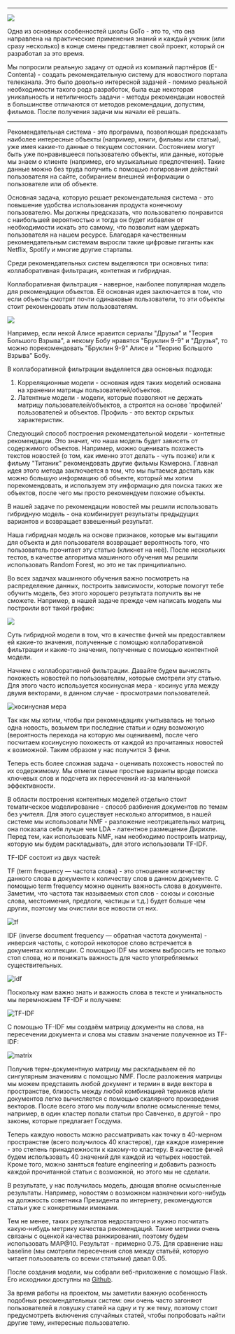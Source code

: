 -----------------------------------------------------------------------------------------------------------------------
![](https://hsto.org/getpro/habr/post_images/f98/aaf/d0c/f98aafd0c93f02ef2c367b4e6c81bf85.png)

Одна из основных особенностей школы GoTo - это то, что она направлена на практические применения знаний и каждый ученик (или сразу несколько) в конце смены представляет свой проект, который он разработал за это время.

Мы попросили реальную задачу от одной из компаний партнёров (E-Contenta) - создать рекомендательную систему для новостного портала телеканала. Это было довольно интересной задачей - помимо реальной необходимости такого рода разработок, была еще некоторая уникальность и нетипичность задачи - методы рекомендации новостей в большинстве отличаются от методов рекомендации, допустим, фильмов. После получения задачи мы начали её решать.

-----------------------------------------------------------------------------------------------------------------------

Рекомендательная система - это программа, позволяющая предсказать наиболее интересные объекты (например, книги, фильмы или статьи), уже имея какие-то данные о текущем состоянии. Состоянием могут быть уже понравившееся пользователю объекты, или данные, которые мы знаем о клиенте (например, его музыкальные предпочтения). Такие данные можно без труда получить с помощью логирования действий пользователя на сайте, собиранием внешней информации о пользователе или об объекте.

Основная задача, которую решает рекомендательная система  - это повышение удобства использования продукта конечному пользователю. Мы должны предсказать, что пользователю понравится с наибольшей вероятностью и тогда он будет избавлен от необходимости искать это самому, что позволит нам удержать пользователя на нашем ресурсе. Благодаря качественным рекомендательным системам выросли такие цифровые гиганты как Netflix, Spotify и многие другие стартапы.

Среди рекомендательных систем выделяются три основных типа: коллаборативная фильтрация, контетная и гибридная.

Коллаборативная фильтрация - наверное, наиболее популярная модель для рекомендации объектов. Её основная идея заключается в том, что если объекты смотрят почти одинаковые пользователи, то эти объекты стоит рекомендовать этим пользователям.

![](https://upload.wikimedia.org/wikipedia/commons/5/52/Collaborative_filtering.gif)

Например, если некой Алисе нравится сериалы "Друзья" и "Теория Большого Взрыва", а некому Бобу нравятся "Бруклин 9-9" и "Друзья", то можно порекомендовать "Бруклин 9-9" Алисе и "Теорию Большого Взрыва" Бобу.

В коллаборативной фильтрации выделяется два основных подхода:

1. Корреляционные модели - основная идея таких моделий основана на хранении матрицы пользователей/объектов.
2. Латентные модели - модели, которые позволяют не держать матрицу пользователей/объектов, а строятся на основе 'профилей' пользователей и объектов. Профиль - это вектор скрытых характеристик.

Следующий способ построения рекомендательной модели - контетные рекомендации. Это значит, что наша модель будет зависеть от содержимого объектов. Например, можно оценивать похожесть текстов новостей (о том, как именно этот делать - чуть позже) или к фильму "Титаник" рекомендовать другие фильмы Кэмерона. Главная идея этого метода заключается в том, что мы пытаемся достать как можно большую информацию об объекте, который мы хотим порекомендовать, и используем эту информацию для поиска таких же объектов, после чего мы просто рекомендуем похожие объекты.

В нашей задаче по рекомендации новостей мы решили использовать гибридную модель - она комбинирует результаты предыдущих вариантов и возвращает взвешенный результат.

Наша гибридная модель на основе признаков, которые мы вытащили для объекта и для пользователя возвращает вероятность того, что пользователь прочитает эту статью (кликнет на неё). После нескольких тестов, в качестве алгоритма машинного обучения мы решили использовать Random Forest, но это не так принципиально.

Во всех задачах машинного обучения важно посмотреть на распределение данных, построить зависимости, которые помогут тебе обучить модель, без этого хорошего результата получить вы не сможете. Например, в нашей задаче прежде чем написать модель мы построили вот такой график:

![](https://github.com/xenx/recommendation_system/blob/master/graph.png)

Суть гибридной модели в том, что в качестве фичей мы предоставляем ей какие-то значения, полученные с помощью коллаборативной фильтрации и какие-то значения, полученные с помощью контентной модели.

Начнем с коллаборативной фильтрации. Давайте будем вычислять похожесть новостей по пользователям, которые смотрели эту статью. Для этого часто используется косинусная мера - косинус угла между двумя векторами, в данном случае - просмотрами пользователей.

![косинусная мера](https://wikimedia.org/api/rest_v1/media/math/render/svg/2a8c50526e2cc7aa837477be87eff1ea703f9dec)

Так как мы хотим, чтобы при рекомендациях учитывалась не только одна новость, возьмем три последние статьи и одну возможную (вероятность перехода на которую мы оцениваем), после чего посчитаем косинусную похожесть от каждой из прочитанных новостей к возможной. Таким образом у нас получится 3 фичи.

Теперь есть более сложная задача - оценивать похожесть новостей по их содержимому. Мы отмели самые простые варианты вроде поиска ключевых слов и подсчета их пересечений из-за маленькой эффективности.

В области построения контентных моделей отдельно стоит тематическое моделирование - способ разбиения документов по темам без учителя. Для этого существует несколько алгоритмов, в нашей системе мы использовали NMF - разложение неотрицательных матриц, она показала себя лучше чем LDA - латентное размещение Дирихле. Перед тем, как использовать NMF, нам необходимо построить матрицу, которую мы будем раскладывать, для этого использовали TF-IDF.

TF-IDF состоит из двух частей:

TF (term frequency — частота слова) - это отношение количеству данного слова в документе к количеству слов в данном документе. С помощью term frequency можно оценить важность слова в документе. Заметим, что частота так называемых стоп слов - союзы и союзные слова, местоимения, предлоги, частицы и т.д.) будет больше чем других, поэтому мы очистили все новости от них.

![tf](https://wikimedia.org/api/rest_v1/media/math/render/svg/92a19022b85d3796b7e6237ea6829cb550ef17ff)

IDF (inverse document frequency — обратная частота документа) - инверсия частоты, с которой некоторое слово встречается в документах коллекции. С помощью IDF мы можем выбросить не только стоп слова, но и понижать важность для часто употребляемых существительных.

![idf](https://wikimedia.org/api/rest_v1/media/math/render/svg/1c1f3347300bd19654bedfaef73861cf75ac5e65)

Поскольку нам важно знать и важность слова в тексте и уникальность мы перемножаем TF-IDF и получаем:

![TF-IDF](https://wikimedia.org/api/rest_v1/media/math/render/svg/fa3cf0b54c09151473641f8364c2da3480cc98f1)

С помощью TF-IDF мы создаём матрицу документы на слова, на пересечении документа и слова мы ставим значение полученное из TF-IDF:

![matrix](http://www.jiem.org/index.php/jiem/article/viewFile/293/252/2402)

Получив терм-документную матрицу мы раскладываем её по сингулярным значениям с помощью NMF. После разложения матрицы мы можем представить любой документ и термин в виде вектора в пространстве, близость между любой комбинацией терминов и/или документов легко вычисляется с помощью скалярного произведения векторов. После всего этого мы получили вполне осмысленные темы, например, в один кластер попали статьи про Савченко, в другой - про законы, которые предлагает Госдума.

Теперь каждую новость можно рассматривать как точку в 40-мерном пространстве (всего получилось 40 кластеров), где каждое измерение - это степень принадлежности к какому-то кластеру.
В качестве фичей будем использовать 40 значений для каждой из четырех новостей. Кроме того, можно заняться feature engineering и добавить разность каждой прочитанной статьи с возможной, но этого мы не сделали.

В результате, у нас получилась модель, дающая вполне осмысленные результаты. Например, новостям о возможном назначении кого-нибудь на должность советника Президента по интернету, рекомендуются статьи уже с конкретными именами.

Тем не менее, таких результатов недостаточно и нужно посчитать какую-нибудь метрику качества рекомендаций. Такие метрики очень связаны с оценкой качества ранжирования, поэтому будем использовать MAP@10. Результат - примерно 0.75. Для сравнение наш baseline (мы смотрели пересечения слов между статьёй, которую читает пользователь со всеми статьями) давал 0.05.

После создания модели, мы собрали веб-приложение с помощью Flask. Его исходники доступны на [Github](https://github.com/xenx/recommendation_system).

За время работы на проектом, мы заметили важную особенность подобных рекомендательных систем: они очень часто загоняют пользователей в ловушку статей на одну и ту же тему, поэтому стоит предусмотреть включения случайных статей, чтобы попробовать найти другие тему, интересные пользователю.
